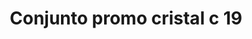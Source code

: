 ---
title: Conjunto promo cristal c 19
date: 
draft: false

# descripcion
description : Conjunto de cadena y dije con cristal. Largo de cadena 40, 45 o 50 cm a elección

materials: 

color: 

dimensions: 

code: 06-12-0762

type: "Conjuntos"

categories: []

price: $3.240,00

price_eftvo: $2.750,00

# Images
# first image will be shown in the product page
images:
  # - image: "images/path_to_image"
  # La ubicacion de las imagenes es imagenes/Conjuntos/Colgantes.Cadenas/06-12-0762-conjunto-promo-cristal-c-19

---